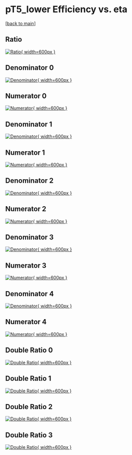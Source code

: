 # pT5_lower Efficiency vs. eta

[[back to main](./)]



## Ratio

[![Ratio](../mtv/var/pT5_lower_xtr_11_-1_eff_eta.png){ width=600px }](../mtv/var/pT5_lower_xtr_11_-1_eff_eta.pdf)

## Denominator 0

[![Denominator](../mtv/den/pT5_lower_xtr_11_-1_eff_eta_den0.png){ width=600px }](../mtv/den/pT5_lower_xtr_11_-1_eff_eta_den0.pdf)

## Numerator 0

[![Numerator](../mtv/num/pT5_lower_xtr_11_-1_eff_eta_num0.png){ width=600px }](../mtv/num/pT5_lower_xtr_11_-1_eff_eta_num0.pdf)

## Denominator 1

[![Denominator](../mtv/den/pT5_lower_xtr_11_-1_eff_eta_den1.png){ width=600px }](../mtv/den/pT5_lower_xtr_11_-1_eff_eta_den1.pdf)

## Numerator 1

[![Numerator](../mtv/num/pT5_lower_xtr_11_-1_eff_eta_num1.png){ width=600px }](../mtv/num/pT5_lower_xtr_11_-1_eff_eta_num1.pdf)

## Denominator 2

[![Denominator](../mtv/den/pT5_lower_xtr_11_-1_eff_eta_den2.png){ width=600px }](../mtv/den/pT5_lower_xtr_11_-1_eff_eta_den2.pdf)

## Numerator 2

[![Numerator](../mtv/num/pT5_lower_xtr_11_-1_eff_eta_num2.png){ width=600px }](../mtv/num/pT5_lower_xtr_11_-1_eff_eta_num2.pdf)

## Denominator 3

[![Denominator](../mtv/den/pT5_lower_xtr_11_-1_eff_eta_den3.png){ width=600px }](../mtv/den/pT5_lower_xtr_11_-1_eff_eta_den3.pdf)

## Numerator 3

[![Numerator](../mtv/num/pT5_lower_xtr_11_-1_eff_eta_num3.png){ width=600px }](../mtv/num/pT5_lower_xtr_11_-1_eff_eta_num3.pdf)

## Denominator 4

[![Denominator](../mtv/den/pT5_lower_xtr_11_-1_eff_eta_den4.png){ width=600px }](../mtv/den/pT5_lower_xtr_11_-1_eff_eta_den4.pdf)

## Numerator 4

[![Numerator](../mtv/num/pT5_lower_xtr_11_-1_eff_eta_num4.png){ width=600px }](../mtv/num/pT5_lower_xtr_11_-1_eff_eta_num4.pdf)

## Double Ratio 0

[![Double Ratio](../mtv/ratio/pT5_lower_xtr_11_-1_eff_eta_ratio0.png){ width=600px }](../mtv/ratio/pT5_lower_xtr_11_-1_eff_eta_ratio0.pdf)

## Double Ratio 1

[![Double Ratio](../mtv/ratio/pT5_lower_xtr_11_-1_eff_eta_ratio1.png){ width=600px }](../mtv/ratio/pT5_lower_xtr_11_-1_eff_eta_ratio1.pdf)

## Double Ratio 2

[![Double Ratio](../mtv/ratio/pT5_lower_xtr_11_-1_eff_eta_ratio2.png){ width=600px }](../mtv/ratio/pT5_lower_xtr_11_-1_eff_eta_ratio2.pdf)

## Double Ratio 3

[![Double Ratio](../mtv/ratio/pT5_lower_xtr_11_-1_eff_eta_ratio3.png){ width=600px }](../mtv/ratio/pT5_lower_xtr_11_-1_eff_eta_ratio3.pdf)

